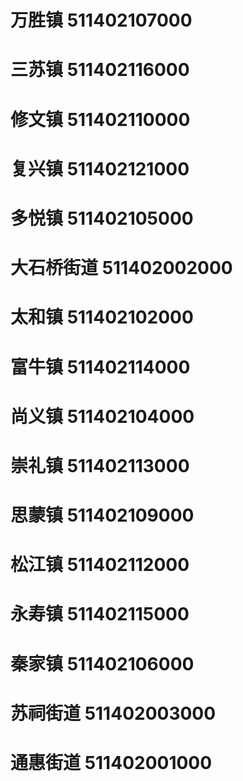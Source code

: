 # 万胜镇 511402107000
# 三苏镇 511402116000
# 修文镇 511402110000
# 复兴镇 511402121000
# 多悦镇 511402105000
# 大石桥街道 511402002000
# 太和镇 511402102000
# 富牛镇 511402114000
# 尚义镇 511402104000
# 崇礼镇 511402113000
# 思蒙镇 511402109000
# 松江镇 511402112000
# 永寿镇 511402115000
# 秦家镇 511402106000
# 苏祠街道 511402003000
# 通惠街道 511402001000
